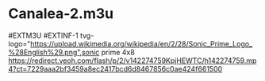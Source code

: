 # Canalea-2.m3u

#EXTM3U
#EXTINF-1 tvg-logo="https://upload.wikimedia.org/wikipedia/en/2/28/Sonic_Prime_Logo_%28English%29.png",sonic prime 4x8
https://redirect.veoh.com/flash/p/2/v142274759KpjHEWTC/h142274759.mp4?ct=7229aaa2bf3459a8ec2417bcd6d8467856c0ae424f661500
